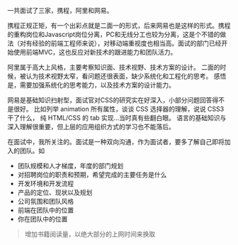 一共面试了三家，携程，阿里和网易。

携程正规正矩，有一个出彩点就是二面一的形式，后来网易也是这样的形式。携程的重构岗位和Javascript岗位分离，PC和无线分工也较为分离，这是个不错的做法（对有经验的前端工程师来说），对移动端重视度也相当高。面试的部门已经开始使用前端MVC，这也反应对新技术的跟进能力和团队活力。

阿里属于高大上风格，主要考察知识面、技术视野、技术方案的设计。
二面的时候，被认为技术视野太窄，看问题还很表面，缺少系统化和工程化的思考。
感悟是，需要加强系统化的思考能力，以及技术方案的设计能力。

网易是基础知识扫射型，面试官对CSS的研究实在好深入，小部分问题回答得不是很好。
比如列举 animation 所有属性，谈谈 CSS 选择器的理解，说说 CSS3 干了什么，
纯 HTML/CSS 的 tab 实现...当时真有些翻白眼。
语言的基础知识与深入理解很重要，但上层的应用组织方式的学习也不能落后。

在面试中，我所关注的。面试是一种双向沟通，作为面试者，要多了解自己即将加入的团队。如

- 团队规模和人才梯度，年度的部门规划
- 对招聘岗位的职责和预期，希望完成的主要任务是什么
- 开发环境和开发流程
- 产品的定位、现状以及规划
- 公司氛围和团队风格
- 前端在团队中的位置
- 你在团队中的位置

> 增加书籍阅读量，以绝大部分的上网时间来换取